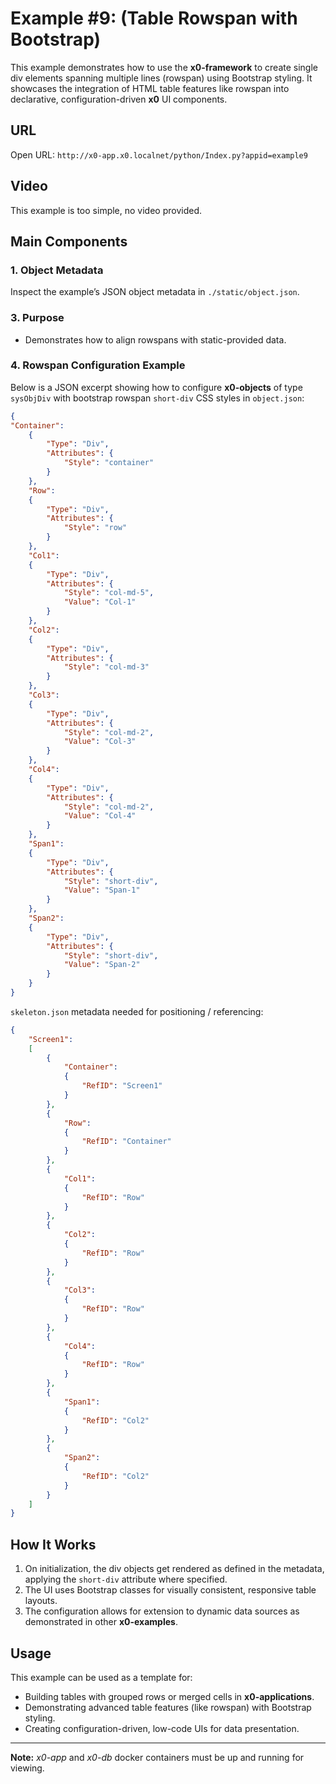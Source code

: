# Example #9: (Table Rowspan with Bootstrap)

This example demonstrates how to use the **x0-framework** to create single div elements
spanning multiple lines (rowspan) using Bootstrap styling. It showcases the integration of
HTML table features like rowspan into declarative, configuration-driven **x0** UI components.

## URL

Open URL: `http://x0-app.x0.localnet/python/Index.py?appid=example9`

## Video

This example is too simple, no video provided.

## Main Components

### 1. Object Metadata

Inspect the example’s JSON object metadata in `./static/object.json`.

### 3. Purpose

- Demonstrates how to align rowspans with static-provided data.

### 4. Rowspan Configuration Example

Below is a JSON excerpt showing how to configure **x0-objects** of type `sysObjDiv`
with bootstrap rowspan `short-div` CSS styles in `object.json`:

```json
{
"Container":
    {
        "Type": "Div",
        "Attributes": {
            "Style": "container"
        }
    },
    "Row":
    {
        "Type": "Div",
        "Attributes": {
            "Style": "row"
        }
    },
    "Col1":
    {
        "Type": "Div",
        "Attributes": {
            "Style": "col-md-5",
            "Value": "Col-1"
        }
    },
    "Col2":
    {
        "Type": "Div",
        "Attributes": {
            "Style": "col-md-3"
        }
    },
    "Col3":
    {
        "Type": "Div",
        "Attributes": {
            "Style": "col-md-2",
            "Value": "Col-3"
        }
    },
    "Col4":
    {
        "Type": "Div",
        "Attributes": {
            "Style": "col-md-2",
            "Value": "Col-4"
        }
    },
    "Span1":
    {
        "Type": "Div",
        "Attributes": {
            "Style": "short-div",
            "Value": "Span-1"
        }
    },
    "Span2":
    {
        "Type": "Div",
        "Attributes": {
            "Style": "short-div",
            "Value": "Span-2"
        }
    }
}
```

`skeleton.json` metadata needed for positioning / referencing:

```json
{
	"Screen1":
	[
		{
			"Container":
			{
				"RefID": "Screen1"
			}
		},
		{
			"Row":
			{
				"RefID": "Container"
			}
		},
		{
			"Col1":
			{
				"RefID": "Row"
			}
		},
		{
			"Col2":
			{
				"RefID": "Row"
			}
		},
		{
			"Col3":
			{
				"RefID": "Row"
			}
		},
		{
			"Col4":
			{
				"RefID": "Row"
			}
		},
		{
			"Span1":
			{
				"RefID": "Col2"
			}
		},
		{
			"Span2":
			{
				"RefID": "Col2"
			}
		}
	]
}
```

## How It Works

1. On initialization, the div objects get rendered as defined in the metadata, applying the `short-div` attribute where specified.
2. The UI uses Bootstrap classes for visually consistent, responsive table layouts.
3. The configuration allows for extension to dynamic data sources as demonstrated in other **x0-examples**.

## Usage

This example can be used as a template for:

- Building tables with grouped rows or merged cells in **x0-applications**.
- Demonstrating advanced table features (like rowspan) with Bootstrap styling.
- Creating configuration-driven, low-code UIs for data presentation.

---

**Note:**
*x0-app* and *x0-db* docker containers must be up and running for viewing.
